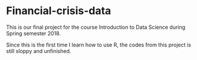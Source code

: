# Financial-crisis-data

This is our final project for the course Introduction to Data Science during Spring semester 2018. 

Since this is the first time I learn how to use R, the codes from this project is still sloppy and unfinished.
